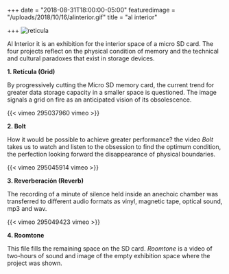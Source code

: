+++
date = "2018-08-31T18:00:00-05:00"
featuredimage = "/uploads/2018/10/16/alinterior.gif"
title = "al interior"

+++
<img class="full" src="/uploads/2018/10/14/tarjeta.jpg" alt="reticula">

Al Interior it is an exhibition for the interior space of a micro SD card. The four projects reflect on the physical condition of memory and the technical and cultural paradoxes that exist in storage devices.

**1. Retícula (Grid)**

By progressively cutting the Micro SD memory card, the current trend for greater data storage capacity in a smaller space is questioned. The image signals a grid on fire as an anticipated vision of its obsolescence.

{{< vimeo 295037960 vimeo >}}

**2. Bolt**

How it would be possible to achieve greater performance? the video _Bolt_ takes us to watch and listen to the obsession to find the optimum condition, the perfection looking forward the disappearance of physical boundaries.

{{< vimeo 295045914 vimeo >}}

**3. Reverberación (Reverb)**

The recording of a minute of silence held inside an anechoic chamber was transferred to different audio formats as vinyl, magnetic tape, optical sound, mp3 and wav.

{{< vimeo 295049423 vimeo >}}

**4. Roomtone**

This file fills the remaining space on the SD card. _Roomtone_ is a video of two-hours of sound and image of the empty exhibition space where the project was shown.